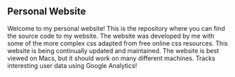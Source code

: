 ## Personal Website
Welcome to my personal website! This is the repository where you can find the source code to my website. The website was developed by me with some of the more complex css adapted from free online css resources. This website is being continually updated and maintained. The website is best viewed on Macs, but it should work on many different machines. Tracks interesting user data using Google Analytics! 
